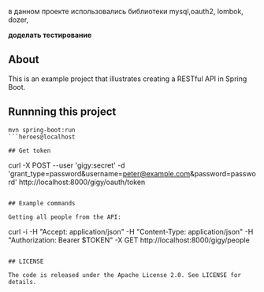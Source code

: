 в данном  проекте использовались библиотеки mysql,oauth2, lombok, dozer,

**доделать тестирование**


## About

This is an example project that illustrates creating a RESTful API in Spring Boot.

## Runnning this project

```
mvn spring-boot:run
```heroes@localhost

## Get token

```
curl -X POST --user 'gigy:secret' -d 'grant_type=password&username=peter@example.com&password=password' http://localhost:8000/gigy/oauth/token
```

## Example commands

Getting all people from the API:
```
curl -i -H "Accept: application/json" -H "Content-Type: application/json" -H "Authorization: Bearer $TOKEN" -X GET http://localhost:8000/gigy/people
```

## LICENSE

The code is released under the Apache License 2.0. See LICENSE for details.
